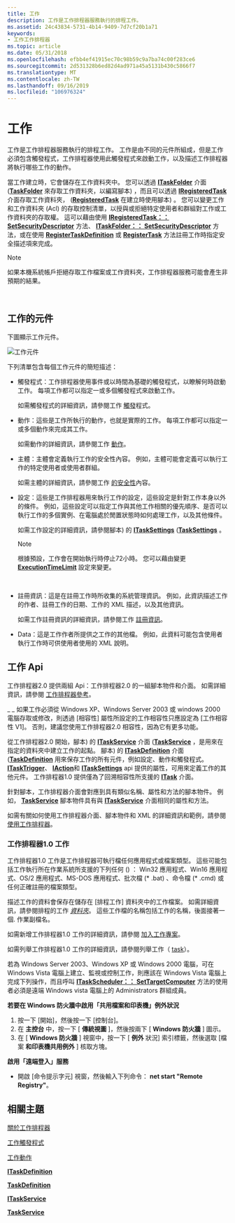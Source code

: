```yaml
---
title: 工作
description: 工作是工作排程器服務執行的排程工作。
ms.assetid: 24c43834-5731-4b14-9409-7d7cf20b1a71
keywords:
- 工作工作排程器
ms.topic: article
ms.date: 05/31/2018
ms.openlocfilehash: efbb4ef41915ec70c98b59c9a7ba74c00f283ce6
ms.sourcegitcommit: 2d531328b6ed82d4ad971a45a5131b430c5866f7
ms.translationtype: MT
ms.contentlocale: zh-TW
ms.lasthandoff: 09/16/2019
ms.locfileid: "106976324"
---
```

# <a name="tasks"></a>工作

工作是工作排程器服務執行的排程工作。 工作是由不同的元件所組成，但是工作必須包含觸發程式，工作排程器使用此觸發程式來啟動工作，以及描述工作排程器將執行哪些工作的動作。

當工作建立時，它會儲存在工作資料夾中。 您可以透過 [**ITaskFolder**](/windows/desktop/api/taskschd/nn-taskschd-itaskfolder) 介面 ([**TaskFolder**](taskfolder.md) 來存取工作資料夾，以編寫腳本) ，而且可以透過 [**IRegisteredTask**](/windows/desktop/api/taskschd/nn-taskschd-iregisteredtask) 介面存取工作資料夾， ([**RegisteredTask**](registeredtask.md) 在建立時使用腳本) 。 您可以變更工作和工作資料夾 (Acl) 的存取控制清單，以授與或拒絕特定使用者和群組對工作或工作資料夾的存取權。 這可以藉由使用 [**IRegisteredTask：： SetSecurityDescriptor**](/windows/desktop/api/taskschd/nf-taskschd-iregisteredtask-setsecuritydescriptor) 方法、 [**ITaskFolder：： SetSecurityDescriptor**](/windows/desktop/api/taskschd/nf-taskschd-itaskfolder-setsecuritydescriptor) 方法，或在使用 [**RegisterTaskDefinition**](/windows/desktop/api/taskschd/nf-taskschd-itaskfolder-registertaskdefinition) 或 [**RegisterTask**](/windows/desktop/api/taskschd/nf-taskschd-itaskfolder-registertask) 方法註冊工作時指定安全描述項來完成。

> [!Note]  
> 如果本機系統帳戶拒絕存取工作檔案或工作資料夾，工作排程器服務可能會產生非預期的結果。

 

## <a name="components-of-a-task"></a>工作的元件

下圖顯示工作元件。

![工作元件](images/taskcomponents.png)

下列清單包含每個工作元件的簡短描述：

-   觸發程式：工作排程器使用事件或以時間為基礎的觸發程式，以瞭解何時啟動工作。 每項工作都可以指定一或多個觸發程式來啟動工作。

    如需觸發程式的詳細資訊，請參閱工作 [觸發](task-triggers.md)程式。

-   動作：這些是工作所執行的動作，也就是實際的工作。 每項工作都可以指定一或多個動作來完成其工作。

    如需動作的詳細資訊，請參閱工作 [動作](task-actions.md)。

-   主體：主體會定義執行工作的安全性內容。 例如，主體可能會定義可以執行工作的特定使用者或使用者群組。

    如需主體的詳細資訊，請參閱工作 [的安全性](security-contexts-for-running-tasks.md)內容。

-   設定：這些是工作排程器用來執行工作的設定，這些設定是針對工作本身以外的條件。 例如，這些設定可以指定工作與其他工作相關的優先順序、是否可以執行工作的多個實例、在電腦處於閒置狀態時如何處理工作，以及其他條件。

    如需工作設定的詳細資訊，請參閱腳本) 的 [**ITaskSettings**](/windows/desktop/api/taskschd/nn-taskschd-itasksettings) ([**TaskSettings**](tasksettings.md) 。

    > [!Note]  
    > 根據預設，工作會在開始執行時停止72小時。 您可以藉由變更 [**ExecutionTimeLimit**](/windows/desktop/api/taskschd/nf-taskschd-itasksettings-get_executiontimelimit) 設定來變更。

     

-   註冊資訊：這是在註冊工作時所收集的系統管理資訊。 例如，此資訊描述工作的作者、註冊工作的日期、工作的 XML 描述，以及其他資訊。

    如需工作註冊資訊的詳細資訊，請參閱工作 [註冊資訊](task-registration-information.md)。

-   Data：這是工作作者所提供之工作的其他檔。 例如，此資料可能包含使用者執行工作時可供使用者使用的 XML 說明。

## <a name="task-apis"></a>工作 Api

工作排程器2.0 提供兩組 Api：工作排程器2.0 的一組腳本物件和介面。 如需詳細資訊，請參閱 [工作排程器參考](task-scheduler-reference.md)。

[](/windows/desktop/api/taskschd/nf-taskschd-itasksettings-get_compatibility) \_ \_ 如果工作必須從 Windows XP、Windows Server 2003 或 windows 2000 電腦存取或修改，則透過 [相容性] 屬性所設定的工作相容性只應設定為 [工作相容性 V1]。 否則，建議您使用工作排程器2.0 相容性，因為它有更多功能。

從工作排程器2.0 開始，腳本) 的 [**ITaskService**](/windows/desktop/api/taskschd/nn-taskschd-itaskservice) 介面 ([**TaskService**](taskservice.md) ，是用來在指定的資料夾中建立工作的起點。 腳本) 的 [**ITaskDefinition**](/windows/desktop/api/taskschd/nn-taskschd-itaskdefinition) 介面 ([**TaskDefinition**](taskdefinition.md) 用來保存工作的所有元件，例如設定、動作和觸發程式。 [**ITaskTrigger**](/windows/desktop/api/Mstask/nn-mstask-itasktrigger)、 [**IAction**](/windows/desktop/api/taskschd/nn-taskschd-iaction)和 [**ITaskSettings**](/windows/desktop/api/taskschd/nn-taskschd-itasksettings) api 提供的屬性，可用來定義工作的其他元件。 工作排程器1.0 提供僅為了回溯相容性所支援的 [**ITask**](/windows/desktop/api/Mstask/nn-mstask-itask) 介面。

針對腳本，工作排程器介面會對應到具有類似名稱、屬性和方法的腳本物件。 例如， [**TaskService**](taskservice.md) 腳本物件具有與 [**ITaskService**](/windows/desktop/api/taskschd/nn-taskschd-itaskservice) 介面相同的屬性和方法。

如需有關如何使用工作排程器介面、腳本物件和 XML 的詳細資訊和範例，請參閱 [使用工作排程器](using-the-task-scheduler.md)。

### <a name="task-scheduler-10-tasks"></a>工作排程器1.0 工作

工作排程器1.0 工作是工作排程器可執行檔任何應用程式或檔案類型。 這些可能包括工作執行所在作業系統所支援的下列任何 () ： Win32 應用程式、Win16 應用程式、OS/2 應用程式、MS-DOS 應用程式、批次檔 (\* .bat) 、命令檔 (\* .cmd) 或任何正確註冊的檔案類型。

描述工作的資料會保存在儲存在 [排程工作] 資料夾中的工作檔案。 如需詳細資訊，請參閱排程的工作 [*資料夾*](s.md)。 這些工作檔的名稱包括工作的名稱，後面接著一個. 作業副檔名。

如需新增工作排程器1.0 工作的詳細資訊，請參閱 [加入工作專案](adding-work-items.md)。

如需列舉工作排程器1.0 工作的詳細資訊，請參閱列舉工作（ [task](enumerating-tasks.md)）。

若為 Windows Server 2003、Windows XP 或 Windows 2000 電腦，可在 Windows Vista 電腦上建立、監視或控制工作，則應該在 Windows Vista 電腦上完成下列操作，而且呼叫 [**ITaskScheduler：： SetTargetComputer**](/windows/desktop/api/Mstask/nf-mstask-itaskscheduler-settargetcomputer) 方法的使用者必須是遠端 Windows vista 電腦上的 Administrators 群組成員。

**若要在 Windows 防火牆中啟用「共用檔案和印表機」例外狀況**

1.  按一下 [開始]，然後按一下 [控制台]。
2.  在 **主控台** 中，按一下 [ **傳統視圖** ]，然後按兩下 [ **Windows 防火牆** ] 圖示。
3.  在 [ **Windows 防火牆** ] 視窗中，按一下 [ **例外** 狀況] 索引標籤，然後選取 [檔案 **和印表機共用例外** ] 核取方塊。

**啟用「遠端登入」服務**

-   開啟 [命令提示字元] 視窗，然後輸入下列命令： **net start "Remote Registry"**。

## <a name="related-topics"></a>相關主題

<dl> <dt>

[關於工作排程器](about-the-task-scheduler.md)
</dt> <dt>

[工作觸發程式](task-triggers.md)
</dt> <dt>

[工作動作](task-actions.md)
</dt> <dt>

[**ITaskDefinition**](/windows/desktop/api/taskschd/nn-taskschd-itaskdefinition)
</dt> <dt>

[**TaskDefinition**](taskdefinition.md)
</dt> <dt>

[**ITaskService**](/windows/desktop/api/taskschd/nn-taskschd-itaskservice)
</dt> <dt>

[**TaskService**](taskservice.md)
</dt> </dl>

 

 





